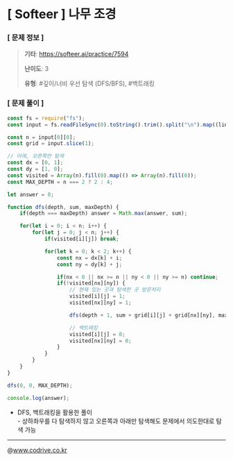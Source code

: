 # [ Softeer ] 나무 조경

### [ 문제 정보 ]
> **기타**: https://softeer.ai/practice/7594
> 
> **난이도**: 3
>
> **유형**: #깊이/너비 우선 탐색 (DFS/BFS), #백트래킹


### [ 문제 풀이 ]
```JavaScript
const fs = require("fs");
const input = fs.readFileSync(0).toString().trim().split("\n").map((line) => line.split(" ").map(Number));

const n = input[0][0];
const grid = input.slice(1);

// 아래, 오른쪽만 탐색
const dx = [0, 1];
const dy = [1, 0];
const visited = Array(n).fill(0).map(() => Array(n).fill(0));
const MAX_DEPTH = n === 2 ? 2 : 4;

let answer = 0;

function dfs(depth, sum, maxDepth) {
    if(depth === maxDepth) answer = Math.max(answer, sum);

    for(let i = 0; i < n; i++) {
        for(let j = 0; j < n; j++) {
            if(visited[i][j]) break;

            for(let k = 0; k < 2; k++) {
                const nx = dx[k] + i;
                const ny = dy[k] + j;

                if(nx < 0 || nx >= n || ny < 0 || ny >= n) continue;
                if(!visited[nx][ny]) {
                    // 현재 있는 곳과 탐색한 곳 방문처리
                    visited[i][j] = 1;
                    visited[nx][ny] = 1;

                    dfs(depth + 1, sum + grid[i][j] + grid[nx][ny], maxDepth);

                    // 백트래킹
                    visited[i][j] = 0;
                    visited[nx][ny] = 0;
                }
            }
        }
    }
}

dfs(0, 0, MAX_DEPTH);

console.log(answer);
```
- DFS, 백트래킹을 활용한 풀이<br>- 상하좌우를 다 탐색하지 않고 오른쪽과 아래만 탐색해도 문제에서 의도한대로 탐색 가능


---
@www.codrive.co.kr